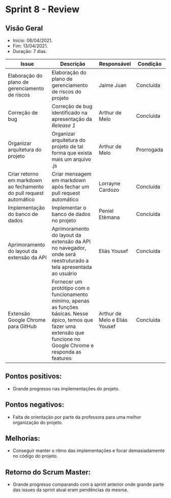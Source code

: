 # Sprint 8 - Review

## Visão Geral
* Início: 06/04/2021.
* Fim: 13/04/2021.
* Duração: 7 dias.

Issue | Descrição | Responsável | Condição
---|---|---|---
Elaboração do plano de gerenciamento de riscos | Elaboração do plano de gerenciamento de riscos do projeto | Jaime Juan | Concluída
Correção de bug | Correção de bug identificado na apresentação da _Release 1_ | Arthur de Melo | Concluída
Organizar arquitetura do projeto | Organizar arquitetura do projeto de tal forma que exista mais um arquivo .js | Arthur de Melo | Prorrogada
Criar retorno em markdown ao fechamento do pull request automático | Criar mensagem em markdown após fechar um pull request automático | Lorrayne Cardozo | Concluída
Implementação do banco de dados | Implementar o banco de dados no projeto | Peniel Etèmana | Concluída
Aprimoramento do layout da extensão da API | Aprimoramento do layout da extensão da API no navegador, onde será reestruturado a tela apresentada ao usuário | Eliás Yousef | Concluída
Extensão Google Chrome para GitHub | Fornecer um protótipo com o funcionamento mínimo, apenas as funções básicas. Nesse épico, temos que fazer uma extensão que funcione no Google Chrome e responda as features | Arthur de Melo e Eliás Yousef | Concluída

## Pontos positivos:
* Grande progresso nas implementações do projeto.

## Pontos negativos:
* Falta de orientação por parte da professora para uma melhor organização do projeto.

## Melhorias:
* Conseguir manter o ritmo das implementações e focar demasiadamente no código do projeto.

## Retorno do Scrum Master:
* Grande progresso comparando com a sprint anterior onde grande parte das issues da sprint atual eram pendências da mesma. 